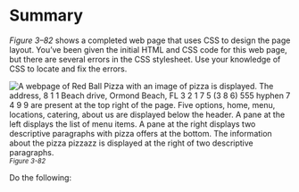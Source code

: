 # Summary

_Figure 3–82_ shows a completed web page that uses CSS to design the page layout. You’ve been given the initial HTML and CSS code for this web page, but there are several errors in the CSS stylesheet. Use your knowledge of CSS to locate and fix the errors.

![A webpage of Red Ball Pizza with an image of pizza is displayed. The address, 8 1 1 Beach drive, Ormond Beach, FL 3 2 1 7 5 (3 8 6) 555 hyphen 7 4 9 9 are present at the top right of the page. Five options, home, menu, locations, catering, about us are displayed below the header. A pane at the left displays the list of menu items. A pane at the right displays two descriptive paragraphs with pizza offers at the bottom. The information about the pizza pizzazz is displayed at the right of two descriptive paragraphs.](../assets/aWpZeZbOR3qmhD6M6acV.png)
<sup>_Figure 3-82_</sup>

Do the following:
